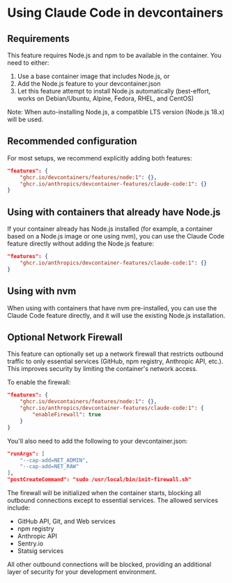 # Using Claude Code in devcontainers

## Requirements

This feature requires Node.js and npm to be available in the container. You need to either:

1. Use a base container image that includes Node.js, or
2. Add the Node.js feature to your devcontainer.json
3. Let this feature attempt to install Node.js automatically (best-effort, works on Debian/Ubuntu, Alpine, Fedora, RHEL, and CentOS)

Note: When auto-installing Node.js, a compatible LTS version (Node.js 18.x) will be used.

## Recommended configuration

For most setups, we recommend explicitly adding both features:

```json
"features": {
    "ghcr.io/devcontainers/features/node:1": {},
    "ghcr.io/anthropics/devcontainer-features/claude-code:1": {}
}
```

## Using with containers that already have Node.js

If your container already has Node.js installed (for example, a container based on a Node.js image or one using nvm), you can use the Claude Code feature directly without adding the Node.js feature:

```json
"features": {
    "ghcr.io/anthropics/devcontainer-features/claude-code:1": {}
}
```

## Using with nvm

When using with containers that have nvm pre-installed, you can use the Claude Code feature directly, and it will use the existing Node.js installation.

## Optional Network Firewall

This feature can optionally set up a network firewall that restricts outbound traffic to only essential services (GitHub, npm registry, Anthropic API, etc.). This improves security by limiting the container's network access.

To enable the firewall:

```json
"features": {
    "ghcr.io/devcontainers/features/node:1": {},
    "ghcr.io/anthropics/devcontainer-features/claude-code:1": {
        "enableFirewall": true
    }
}
```

You'll also need to add the following to your devcontainer.json:

```json
"runArgs": [
    "--cap-add=NET_ADMIN",
    "--cap-add=NET_RAW"
],
"postCreateCommand": "sudo /usr/local/bin/init-firewall.sh"
```

The firewall will be initialized when the container starts, blocking all outbound connections except to essential services. The allowed services include:

- GitHub API, Git, and Web services
- npm registry
- Anthropic API
- Sentry.io
- Statsig services

All other outbound connections will be blocked, providing an additional layer of security for your development environment.
